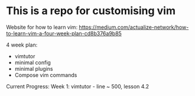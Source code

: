 # This is a repo for customising vim

Website for how to learn vim:
https://medium.com/actualize-network/how-to-learn-vim-a-four-week-plan-cd8b376a9b85

4 week plan:
- vimtutor
- minimal config
- minimal plugins
- Compose vim commands

Current Progress:
Week 1: vimtutor - line ~ 500, lesson 4.2

